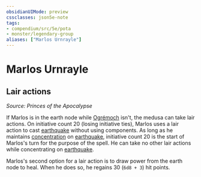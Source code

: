 ```yaml
---
obsidianUIMode: preview
cssclasses: json5e-note
tags:
- compendium/src/5e/pota
- monster/legendary-group
aliases: ["Marlos Urnrayle"]
---
```

# Marlos Urnrayle

## Lair actions
_Source: Princes of the Apocalypse_

If Marlos is in the earth node while [Ogrémoch](/Systems/5e/bestiary/npc/ogremoch-pota.md) isn't, the medusa can take lair actions. On initiative count 20 (losing initiative ties), Marlos uses a lair action to cast [earthquake](/Systems/5e/spells/earthquake.md) without using components. As long as he maintains [concentration](/Systems/5e/rules/conditions.md#concentration) on [earthquake](/Systems/5e/spells/earthquake.md), initiative count 20 is the start of Marlos's turn for the purpose of the spell. He can take no other lair actions while concentrating on [earthquake](/Systems/5e/spells/earthquake.md).

Marlos's second option for a lair action is to draw power from the earth node to heal. When he does so, he regains 30 (`6d8 + 3`) hit points.